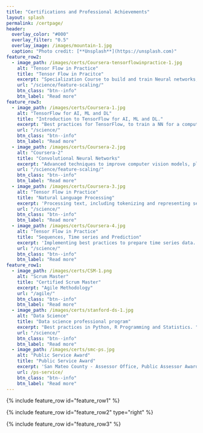 ```yaml
---
title: "Certifications and Professional Achievements"
layout: splash
permalink: /certpage/
header:
  overlay_color: "#000"
  overlay_filter: "0.5"
  overlay_image: /images/mountain-1.jpg
  caption: "Photo credit: [**Unsplash**](https://unsplash.com)"
feature_row2:
  - image_path: /images/certs/Coursera-tensorflowinpractice-1.jpg
    alt: "Tensor Flow in Practice"
    title: "Tensor Flow in Pracitce"
    excerpt: "Specialization Course to build and train Neural networks, led by Laurence Moroney, AI Advocate of Google Brain.To add in TensorFlow Certification, coming soon!"
    url: "/science/feature-scaling/"
    btn_class: "btn--info"
    btn_label: "Read more"
feature_row3:
  - image_path: /images/certs/Coursera-1.jpg
    alt: "TensorFlow for AI, ML and DL"
    title: "Introduction to TensorFlow for AI, ML and DL."
    excerpt: "Best practices for TensorFlow, to train a NN for a computer vision application."
    url: "/science/"
    btn_class: "btn--info"
    btn_label: "Read more" 
  - image_path: /images/certs/Coursera-2.jpg
    alt: "Coursera-2"
    title: "Convolutional Neural Networks"
    excerpt: "Advanced techniques to improve computer vision models, plotting loss and accuracy and exploring strategies to prevent overfitting, including augmentation and dropout. "
    url: "/science/feature-scaling/"
    btn_class: "btn--info"
    btn_label: "Read more"  
  - image_path: /images/certs/Coursera-3.jpg
    alt: "Tensor Flow in Practice"
    title: "Natural Language Processing"
    excerpt: 'Processing text, including tokenizing and representing sentences as vectors. Applying RNNs, GRUs and LSTMs in TF.'
    url: "/science/"
    btn_class: "btn--info"
    btn_label: "Read more"
  - image_path: /images/certs/Coursera-4.jpg
    alt: "Tensor Flow in Practice"
    title: "Sequences, Time series and Prediction"
    excerpt: 'Implementing best practices to prepare time series data. Exploring RNNs and 1D ConvNets for prediction.'
    url: "/science/"
    btn_class: "btn--info"
    btn_label: "Read more"
feature_row1:
  - image_path: /images/certs/CSM-1.png
    alt: "Scrum Master"
    title: "Certified Scrum Master"
    excerpt: "Agile Methodology"
    url: "/agile/"
    btn_class: "btn--info"
    btn_label: "Read more" 
  - image_path: /images/certs/stanford-ds-1.jpg
    alt: "Data Science"
    title: "Data science professional program"
    excerpt: "Best practices in Python, R Programming and Statistics. "
    url: "/science/"
    btn_class: "btn--info"
    btn_label: "Read more"  
  - image_path: /images/certs/smc-ps.jpg
    alt: "Public Service Award"
    title: "Public Service Award"
    excerpt: 'San Mateo County - Assessor Office, Public Assessor Award'
    url: /ps-service/
    btn_class: "btn--info"
    btn_label: "Read more"
---
```


{% include feature_row id="feature_row1" %}

{% include feature_row id="feature_row2" type="right" %}

{% include feature_row id="feature_row3" %}

